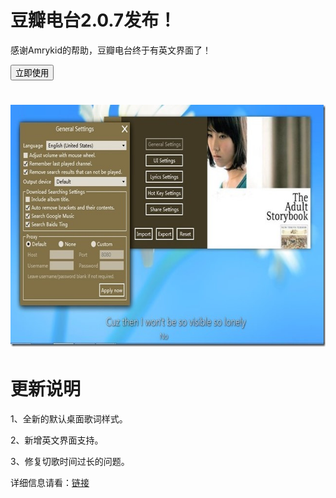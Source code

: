 # 豆瓣电台2.0.7发布！

<form action="http://doubanfmcloud.sinaapp.com/publish/doubanfm.application">

感谢Amrykid的帮助，豆瓣电台终于有英文界面了！

<input type="submit" value="立即使用"> 

</form>

# [<img title="DoubanFM_2.0.7" style="border-top: 0px; border-right: 0px; background-image: none; border-bottom: 0px; padding-top: 0px; padding-left: 0px; border-left: 0px; display: inline; padding-right: 0px" border="0" alt="DoubanFM_2.0.7" src="/attachment/up/blog/images/2.0.7_11A5A/DoubanFM_2.0.7_thumb.jpg" width="644" height="387">](/attachment/up/blog/images/2.0.7_11A5A/DoubanFM_2.0.7.jpg)

# 更新说明

1、全新的默认桌面歌词样式。

2、新增英文界面支持。

3、修复切歌时间过长的问题。



详细信息请看：[链接](/article/doubanfm)
